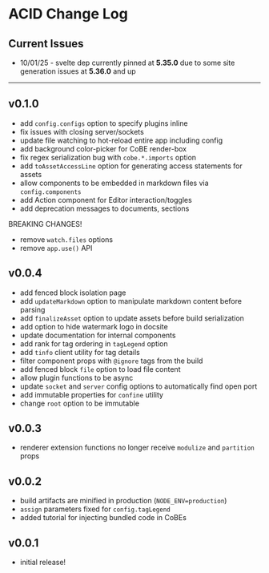 # ACID Change Log


## Current Issues

- 10/01/25 - svelte dep currently pinned at **5.35.0** due to some site generation issues at **5.36.0** and up


---
## v0.1.0

- add `config.configs` option to specify plugins inline 
- fix issues with closing server/sockets
- update file watching to hot-reload entire app including config
- add background color-picker for CoBE render-box
- fix regex serialization bug with `cobe.*.imports` option 
- add `toAssetAccessLine` option for generating access statements for assets
- allow components to be embedded in markdown files via `config.components`
- add Action component for Editor interaction/toggles
- add deprecation messages to documents, sections 

BREAKING CHANGES!
- remove `watch.files` options
- remove `app.use()` API


## v0.0.4

- add fenced block isolation page
- add `updateMarkdown` option to manipulate markdown content before parsing
- add `finalizeAsset` option to update assets before build serialization
- add option to hide watermark logo in docsite
- update documentation for internal components
- add rank for tag ordering in `tagLegend` option
- add `tinfo` client utility for tag details
- filter component props with `@ignore` tags from the build
- add fenced block `file` option to load file content
- allow plugin functions to be async
- update `socket` and `server` config options to automatically find open port
- add immutable properties for `confine` utility
- change `root` option to be immutable


## v0.0.3

- renderer extension functions no longer receive `modulize` and `partition` props


## v0.0.2

- build artifacts are minified in production (`NODE_ENV=production`)
- `assign` parameters fixed for `config.tagLegend`
- added tutorial for injecting bundled code in CoBEs


## v0.0.1

- initial release!
